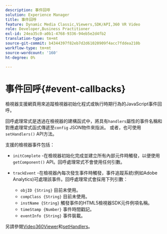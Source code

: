 ```yaml
---
description: 事件回呼
solution: Experience Manager
title: 事件回呼
feature: Dynamic Media Classic,Viewers,SDK/API,360 VR Video
role: Developer,Business Practitioner
exl-id: 24ea35c0-a0b1-4768-9336-94eb5e2d4fb2
translation-type: tm+mt
source-git-commit: b4344397f82eb7d2d61020909f4acc7fddea210b
workflow-type: tm+mt
source-wordcount: '160'
ht-degree: 0%

---
```


# 事件回呼{#event-callbacks}

檢視器支援網頁用來追蹤檢視器初始化程式或執行時期行為的JavaScript事件回呼。

回呼處理常式是透過在檢視器的建構函式中，將具有`handlers`屬性的事件名稱和對應處理常式函式傳遞至`config` JSON物件來指派。 或者，也可使用`setHandlers()` API方法。

支援的檢視器事件包括：

* `initComplete` -在檢視器初始化完成並建立所有內部元件時觸發，以便使用 `getComponent()` API。回呼處理常式不會使用任何引數。
* `trackEvent` -在檢視器內每次發生事件時觸發，事件追蹤系統(例如Adobe Analytics)可處理該事件。回呼處理常式會採用下列引數：

   * `objID {String}` 目前未使用。
   * `compClass {String}` 目前未使用。
   * `instName {String}` 觸發事件的HTML5檢視器SDK元件例項名稱。
   * `timeStamp {Number}` 事件時間戳記。
   * `eventInfo {String}` 事件裝載。

另請參閱[Video360Viewer](../../c-html5-aem-asset-viewers/c-html5-aem-video360/c-html5-aem-video360-javascriptapiref/r-html5-aem-video360-javascriptapiref-video360viewer.md#reference-bd16cadc0c054fafb0db4994741d47cd)和[setHandlers](../../c-html5-aem-asset-viewers/c-html5-aem-video360/c-html5-aem-video360-javascriptapiref/r-html5-aem-video360-javascriptapiref-sethandlers.md#reference-d76f126ac4354dc282e56afd49a0c643)。
